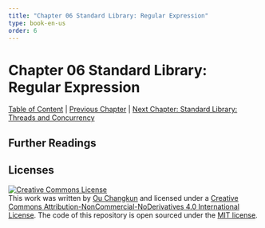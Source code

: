 ```yaml
---
title: "Chapter 06 Standard Library: Regular Expression"
type: book-en-us
order: 6
---
```


# Chapter 06 Standard Library: Regular Expression

[Table of Content](./toc.md) | [Previous Chapter](./05-pointers.md) | [Next Chapter: Standard Library: Threads and Concurrency](./07-thread.md)

## Further Readings

## Licenses

<a rel="license" href="http://creativecommons.org/licenses/by-nc-nd/4.0/"><img alt="Creative Commons License" style="border-width:0" src="https://i.creativecommons.org/l/by-nc-nd/4.0/88x31.png" /></a><br />This work was written by [Ou Changkun](https://changkun.de) and licensed under a <a rel="license" href="http://creativecommons.org/licenses/by-nc-nd/4.0/">Creative Commons Attribution-NonCommercial-NoDerivatives 4.0 International License</a>. The code of this repository is open sourced under the [MIT license](../../LICENSE).